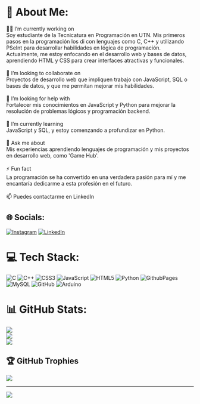 # 💫 About Me:
👨‍💻 I’m currently working on<br>Soy estudiante de la Tecnicatura en Programación en UTN. Mis primeros pasos en la programación los di con lenguajes como C, C++ y utilizando PSeInt para desarrollar habilidades en lógica de programación. Actualmente, me estoy enfocando en el desarrollo web y bases de datos, aprendiendo HTML y CSS para crear interfaces atractivas y funcionales.<br><br>👥 I’m looking to collaborate on<br>Proyectos de desarrollo web que impliquen trabajo con JavaScript, SQL o bases de datos, y que me permitan mejorar mis habilidades.<br><br>🤝 I’m looking for help with<br>Fortalecer mis conocimientos en JavaScript y Python para mejorar la resolución de problemas lógicos y programación backend.<br><br>🌱 I’m currently learning<br>JavaScript y SQL, y estoy comenzando a profundizar en Python.<br><br>💬 Ask me about<br>Mis experiencias aprendiendo lenguajes de programación y mis proyectos en desarrollo web, como 'Game Hub'.<br><br>⚡ Fun fact<br>La programación se ha convertido en una verdadera pasión para mí y me encantaría dedicarme a esta profesión en el futuro.<br><br>📫 Puedes contactarme en LinkedIn


## 🌐 Socials:
[![Instagram](https://img.shields.io/badge/Instagram-%23E4405F.svg?logo=Instagram&logoColor=white)](https://instagram.com/juampi.fdez) [![LinkedIn](https://img.shields.io/badge/LinkedIn-%230077B5.svg?logo=linkedin&logoColor=white)](https://www.linkedin.com/in/juan-pablo-fernandez-alvarez-383a09298/) 

# 💻 Tech Stack:
![C](https://img.shields.io/badge/c-%2300599C.svg?style=for-the-badge&logo=c&logoColor=white) ![C++](https://img.shields.io/badge/c++-%2300599C.svg?style=for-the-badge&logo=c%2B%2B&logoColor=white) ![CSS3](https://img.shields.io/badge/css3-%231572B6.svg?style=for-the-badge&logo=css3&logoColor=white) ![JavaScript](https://img.shields.io/badge/javascript-%23323330.svg?style=for-the-badge&logo=javascript&logoColor=%23F7DF1E) ![HTML5](https://img.shields.io/badge/html5-%23E34F26.svg?style=for-the-badge&logo=html5&logoColor=white) ![Python](https://img.shields.io/badge/python-3670A0?style=for-the-badge&logo=python&logoColor=ffdd54) ![GithubPages](https://img.shields.io/badge/github%20pages-121013?style=for-the-badge&logo=github&logoColor=white) ![MySQL](https://img.shields.io/badge/mysql-4479A1.svg?style=for-the-badge&logo=mysql&logoColor=white) ![GitHub](https://img.shields.io/badge/github-%23121011.svg?style=for-the-badge&logo=github&logoColor=white) ![Arduino](https://img.shields.io/badge/-Arduino-00979D?style=for-the-badge&logo=Arduino&logoColor=white)
# 📊 GitHub Stats:
![](https://github-readme-stats.vercel.app/api?username=JuanPabloFernandezAlvarez&theme=prussian&hide_border=false&include_all_commits=false&count_private=false)<br/>
![](https://github-readme-streak-stats.herokuapp.com/?user=JuanPabloFernandezAlvarez&theme=prussian&hide_border=false)<br/>
![](https://github-readme-stats.vercel.app/api/top-langs/?username=JuanPabloFernandezAlvarez&theme=prussian&hide_border=false&include_all_commits=false&count_private=false&layout=compact)

## 🏆 GitHub Trophies
![](https://github-profile-trophy.vercel.app/?username=JuanPabloFernandezAlvarez&theme=radical&no-frame=false&no-bg=true&margin-w=4)

---
[![](https://visitcount.itsvg.in/api?id=JuanPabloFernandezAlvarez&icon=0&color=0)](https://visitcount.itsvg.in)

<!-- Proudly created with GPRM ( https://gprm.itsvg.in ) -->

